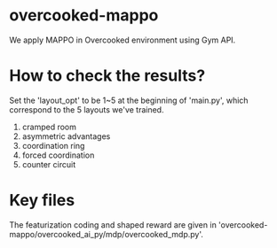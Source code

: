 # overcooked-mappo
We apply MAPPO in Overcooked environment using Gym API.

# How to check the results?
Set the 'layout_opt' to be 1~5 at the beginning of 'main.py', which correspond to the 5 layouts we've trained.
1. cramped room
2. asymmetric advantages
3. coordination ring
4. forced coordination
5. counter circuit

# Key files
The featurization coding and shaped reward are given in 'overcooked-mappo/overcooked_ai_py/mdp/overcooked_mdp.py'.
